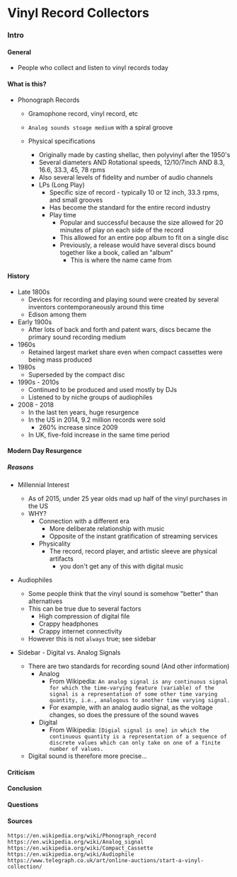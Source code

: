 Vinyl Record Collectors
===

### Intro
#### General
* People who collect and listen to vinyl records today

#### What is this?
* Phonograph Records
  * Gramophone record, vinyl record, etc
  * `Analog sounds stoage medium` with a spiral groove

  * Physical specifications
    * Originally made by casting shellac, then polyvinyl after the 1950's
    * Several diameters AND Rotational speeds, 12/10/7inch AND 8.3, 16.6, 33.3, 45, 78 rpms
    * Also several levels of fidelity and number of audio channels
    * LPs (Long Play)
      * Specific size of record - typically 10 or 12 inch, 33.3 rpms, and small grooves
      * Has become the standard for the entire record industry
      * Play time
        * Popular and successful because the size allowed for 20 minutes of play on each side of the record
        * This allowed for an entire pop album to fit on a single disc
        * Previously, a release would have several discs bound together like a book, called an "album"
          * This is where the name came from

#### History
  * Late 1800s
    * Devices for recording and playing sound were created by several inventors contemporaneously around this time
    * Edison among them
  * Early 1900s
    * After lots of back and forth and patent wars, discs became the primary sound recording medium
  * 1960s
    * Retained largest market share even when compact cassettes were being mass produced
  * 1980s
    * Superseded by the compact disc
  * 1990s - 2010s
    * Continued to be produced and used mostly by DJs
    * Listened to by niche groups of audiophiles
  * 2008 - 2018
    * In the last ten years, huge resurgence
    * In the US in 2014, 9.2 million records were sold
      * 260% increase since 2009
    * In UK, five-fold increase in the same time period 

#### Modern Day Resurgence
##### Reasons
* Millennial Interest
  * As of 2015, under 25 year olds mad up half of the vinyl purchases in the US
  * WHY?
    * Connection with a different era
      * More deliberate relationship with music
      * Opposite of the instant gratification of streaming services
    * Physicality
      * The record, record player, and artistic sleeve are physical artifacts
        * you don't get any of this with digital music
* Audiophiles
  * Some people think that the vinyl sound is somehow "better" than alternatives
  * This can be true due to several factors
    * High compression of digital file
    * Crappy headphones
    * Crappy internet connectivity
  * However this is not `always` true; see sidebar

* Sidebar - Digital vs. Analog Signals
  * There are two standards for recording sound (And other information)
    * Analog
      * From Wikipedia: `An analog signal is any continuous signal for which the time-varying feature (variable) of the signal is a representation of some other time varying quantity, i.e., analogous to another time varying signal.` 
      * For example, with an analog audio signal, as the voltage changes, so does the pressure of the sound waves
    * Digital
      * From Wikipedia: `[Digial signal is one] in which the continuous quantity is a representation of a sequence of discrete values which can only take on one of a finite number of values.`
  * Digital sound is therefore more precise...


#### Criticism
#### Conclusion
#### Questions
#### Sources
```
https://en.wikipedia.org/wiki/Phonograph_record
https://en.wikipedia.org/wiki/Analog_signal
https://en.wikipedia.org/wiki/Compact_Cassette
https://en.wikipedia.org/wiki/Audiophile
https://www.telegraph.co.uk/art/online-auctions/start-a-vinyl-collection/
```
